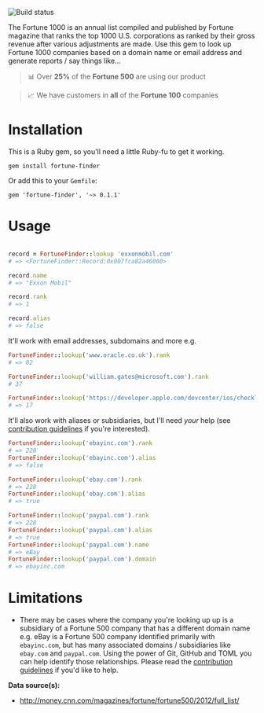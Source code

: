 ![Build status](https://travis-ci.org/leereilly/fortune-finder.svg?branch=master)

The Fortune 1000 is an annual list compiled and published by Fortune magazine that ranks the top 1000 U.S. corporations as ranked by their gross revenue after various adjustments are made. Use this gem to look up Fortune 1000 companies based on a domain name or email address and generate reports / say things like...

> :bar_chart: Over **25%** of the **Fortune 500** are using our product

> :chart_with_upwards_trend: We have customers in  **all** of the **Fortune 100** companies

# Installation

This is a Ruby gem, so you'll need a little Ruby-fu to get it working.

```
gem install fortune-finder
```

Or add this to your `Gemfile`:

```
gem 'fortune-finder', '~> 0.1.1'
```

# Usage

```ruby

record = FortuneFinder::lookup 'exxonmobil.com'
# => <FortuneFinder::Record:0x007fca82a46060>

record.name
# => "Exxon Mobil"

record.rank
# => 1

record.alias
# => false
```

It'll work with email addresses, subdomains and more e.g.

```ruby
FortuneFinder::lookup('www.oracle.co.uk').rank
# => 82

FortuneFinder::lookup('william.gates@microsoft.com').rank
# 37

FortuneFinder::lookup('https://developer.apple.com/devcenter/ios/checklist/').rank
# => 17
```

It'll also work with aliases or subsidiaries, but I'll need *your* help (see [contribution guidelines](/CONTRIBUTING.md) if you're interested).

```ruby
FortuneFinder::lookup('ebayinc.com').rank
# => 228
FortuneFinder::lookup('ebayinc.com').alias
# => false

FortuneFinder::lookup('ebay.com').rank
# => 228
FortuneFinder::lookup('ebay.com').alias
# => true

FortuneFinder::lookup('paypal.com').rank
# => 228
FortuneFinder::lookup('paypal.com').alias
# => true
FortuneFinder::lookup('paypal.com').name
# => eBay
FortuneFinder::lookup('paypal.com').domain
# => ebayinc.com
```

# Limitations

* There may be cases where the company you're looking up up is a subsidiary of a Fortune 500 company that has a different domain name e.g. eBay is a Fortune 500 company identified primarily with `ebayinc.com`, but has many associated domains / subsidiaries like `ebay.com` and `paypal.com`. Using the power of Git, GitHub and TOML you can help identify those relationships. Please read the [contribution guidelines](/CONTRIBUTING.md) if you'd like to help.

**Data source(s):**
* http://money.cnn.com/magazines/fortune/fortune500/2012/full_list/
